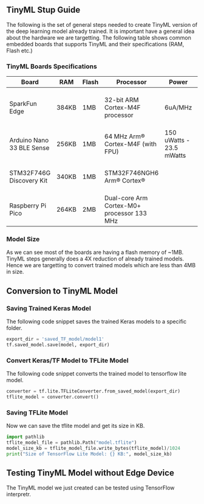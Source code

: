 ## TinyML Stup Guide
The following is the set of general steps needed to create TinyML version of the deep learning model already trained. It is important have a general idea about the hardware we are targetting. The following table shows common embedded boards that supports TinyML and their specifications (RAM, Flash etc.)
### TinyML Boards Specifications

| Board                     | RAM    | Flash | Processor                                  | Power                    | Microphone                                     |
|---------------------------|--------|-------|--------------------------------------------|--------------------------|------------------------------------------------|
| SparkFun Edge             | 384KB  | 1MB   | 32-bit ARM Cortex-M4F processor            | 6uA/MHz                  | 2x MEMS microphones with operational amplifier |
| Arduino Nano 33 BLE Sense | 256KB  | 1MB   | 64 MHz Arm® Cortex-M4F (with FPU)          | 150 uWatts - 23.5 mWatts | MP34DT05                                       |
| STM32F746G Discovery Kit  | 340KB  | 1MB   | STM32F746NGH6 Arm® Cortex®                 |                          | Microphone and Headphone Jack                  |
| Raspberry Pi Pico         | 264KB  | 2MB   | Dual-core Arm Cortex-M0+ processor 133 MHz |                          |                                                |
### Model Size
As we can see most of the boards are having a flash memory of ~1MB. TinyML steps generally does a 4X reduction of already trained models. Hence we are targetting to convert trained models which are less than 4MB in size.

## Conversion to TinyML Model

### Saving Trained Keras Model
The following code snippet saves the trained Keras models to a specific folder.

```python
export_dir = 'saved_TF_model/model1'
tf.saved_model.save(model, export_dir)
```
### Convert Keras/TF Model to TFLite Model
The following code snippet converts the trained model to tensorflow lite model.
```python
converter = tf.lite.TFLiteConverter.from_saved_model(export_dir)
tflite_model = converter.convert()  
```
### Saving TFLite Model
Now we can save the tflite model and get its size in KB.
```python
import pathlib
tflite_model_file = pathlib.Path("model.tflite")
model_size_kb = tflite_model_file.write_bytes(tflite_model)/1024
print("Size of TensorFlow Lite Model: {} KB:", model_size_kb)
```
## Testing TinyML Model without Edge Device
The TinyML model we just created can be tested using TensorFlow interpretr.
